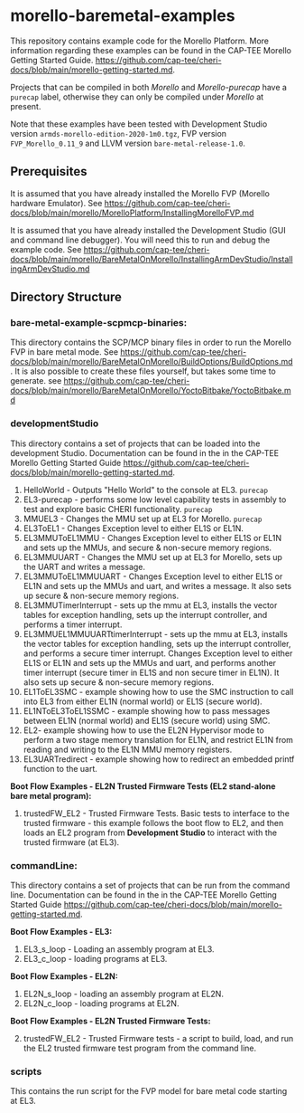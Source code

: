 # morello-baremetal-examples
This repository contains example code for the Morello Platform. More information regarding these examples can be found in the CAP-TEE Morello Getting Started Guide. https://github.com/cap-tee/cheri-docs/blob/main/morello-getting-started.md. 

Projects that can be compiled in both *Morello* and *Morello-purecap* have a `purecap` label, otherwise they can only be compiled under *Morello* at present.

Note that these examples have been tested with Development Studio version `armds-morello-edition-2020-1m0.tgz`, FVP version `FVP_Morello_0.11_9` and LLVM version `bare-metal-release-1.0`.

## Prerequisites

It is assumed that you have already installed the Morello FVP (Morello hardware Emulator). See https://github.com/cap-tee/cheri-docs/blob/main/morello/MorelloPlatform/InstallingMorelloFVP.md 

It is assumed that you have already installed the Development Studio (GUI and command line debugger). You will need this to run and debug the example code. See https://github.com/cap-tee/cheri-docs/blob/main/morello/BareMetalOnMorello/InstallingArmDevStudio/InstallingArmDevStudio.md

## Directory Structure

### bare-metal-example-scpmcp-binaries:

This directory contains the SCP/MCP binary files in order to run the Morello FVP in bare metal mode. See https://github.com/cap-tee/cheri-docs/blob/main/morello/BareMetalOnMorello/BuildOptions/BuildOptions.md. It is also possible to create these files yourself, but takes some time to generate. see https://github.com/cap-tee/cheri-docs/blob/main/morello/BareMetalOnMorello/YoctoBitbake/YoctoBitbake.md 

### developmentStudio

This directory contains a set of projects that can be loaded into the development Studio. Documentation can be found in the in the CAP-TEE Morello Getting Started Guide https://github.com/cap-tee/cheri-docs/blob/main/morello-getting-started.md.

1. HelloWorld - Outputs "Hello World" to the console at EL3. `purecap`
2. EL3-purecap - performs some low level capability tests in assembly to test and explore basic CHERI functionality. `purecap`
3. MMUEL3 - Changes the MMU set up at EL3 for Morello. `purecap`
4. EL3ToEL1 - Changes Exception level to either EL1S or EL1N.
5. EL3MMUToEL1MMU - Changes Exception level to either EL1S or EL1N and sets up the MMUs, and secure & non-secure memory regions.
6. EL3MMUUART - Changes the MMU set up at EL3 for Morello, sets up the UART and writes a message.
7. EL3MMUToEL1MMUUART - Changes Exception level to either EL1S or EL1N and sets up the MMUs and uart, and writes a message. It also sets up secure & non-secure memory regions.
8. EL3MMUTimerInterrupt - sets up the mmu at EL3, installs the vector tables for exception handling, sets up the interrupt controller, and performs a timer interrupt.
9. EL3MMUEL1MMUUARTtimerInterrupt - sets up the mmu at EL3, installs the vector tables for exception handling, sets up the interrupt controller, and performs a secure timer interrupt. Changes Exception level to either EL1S or EL1N and sets up the MMUs and uart, and performs another timer interrupt (secure timer in EL1S and non secure timer in EL1N). It also sets up secure & non-secure memory regions.
10. EL1ToEL3SMC - example showing how to use the SMC instruction to call into EL3 from either EL1N (normal world) or EL1S (secure world).
11. EL1NToEL3ToEL1SSMC - example showing how to pass messages between EL1N (normal world) and EL1S (secure world) using SMC.
12. EL2- example showing how to use the EL2N Hypervisor mode to perform a two stage memory translation for EL1N, and restrict EL1N from reading and writing to the EL1N MMU memory registers. 
13. EL3UARTredirect - example showing how to redirect an embedded printf function to the uart. 

**Boot Flow Examples - EL2N Trusted Firmware Tests (EL2 stand-alone bare metal program):**

1. trustedFW_EL2 - Trusted Firmware Tests. Basic tests to interface to the trusted firmware - this example follows the boot flow to EL2, and then loads an EL2 program from **Development Studio** to interact with the trusted firmware (at EL3).

### commandLine:

This directory contains a set of projects that can be run from the command line. Documentation can be found in the in the CAP-TEE Morello Getting Started Guide https://github.com/cap-tee/cheri-docs/blob/main/morello-getting-started.md.

**Boot Flow Examples - EL3:**

1. EL3_s_loop - Loading an assembly program at EL3.
2. EL3_c_loop - loading programs at EL3.

**Boot Flow Examples - EL2N:**

1. EL2N_s_loop - loading an assembly program at EL2N.
2. EL2N_c_loop - loading programs at EL2N.

**Boot Flow Examples - EL2N Trusted Firmware Tests:**

2. trustedFW_EL2 - Trusted Firmware tests - a script to build, load, and run the EL2 trusted firmware test program from the command line.

### scripts

This contains the run script for the FVP model for bare metal code starting at EL3.